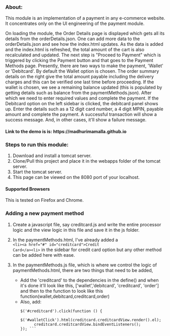 ### About:

<p>This module is an implementation of a payment in any e-commerce website. It concentrates only on the UI engineering of the payment module. </p>

<p>On loading the module, the Order Details page is displayed which gets all its details from the orderDetails.json. One can add more data to the orderDetails.json and see how the index.html updates. As the data is added and the index.html is refreshed, the total amount of the cart is also recalculated and updated. The next step is "Proceed to Payment" which is triggered by clicking the Payment button and that goes to the Payment Methods page. Presently, there are two ways to make the payment, 'Wallet' or 'Debitcard'. By default the Wallet option is chosen. The order summary details on the right give the total amount payable including the delivery charges and this can be verified one last time before proceeding. If the wallet is chosen, we see a remaining balance updated (this is populated by getting details such as balance from the paymentMethods.json). After which we need to enter required values and complete the payment. If the Debitcard option on the left sidebar is clicked, the debitcard panel shows up. Enter the details such as a 12 digit card number, a 4 digit MPIN, payable amount and complete the payment. A successful transaction will show a success message. And, in other cases, it'll show a failure message.<p> 

<h4>Link to the demo is is: https://madhurimamalla.github.io </h4>

### Steps to run this module:
1. Download and install a tomcat server.
2. Clone/Pull this project and place it in the webapps folder of the tomcat server.
3. Start the tomcat server.
4. This page can be viewed on the 8080 port of your localhost.

#### Supported Browsers

<p> This is tested on Firefox and Chrome. </p>

### Adding a new payment method

1. Create a javascript file, say creditcard.js and write the entire processor logic and the view logic in this file and save it in the js folder.

2. In the paymentMethods.html, I've already added a   <code> &lt;li&gt;&lt;a href="#" id="creditcard"&gt;Credit Card&lt;/a&gt;&lt;li&gt;</code>  in the sidebar for credit card option but any other method can be added here with ease.

3. In the paymentMethods.js file, which is where we control the logic of paymentMethods.html, there are two things that need to be added,
    * Add the 'creditcard' to the dependencies in the define() and when it's done it'll look like this, ['wallet','debitcard', 'creditcard', 'order'] and then to the function to look like this function(wallet,debitcard,creditcard,order)
    * Also, add: 
      ``` creditcard.init(); 
      $('#creditcard').click(function () { 
           $('#walletClick').html(creditcard.creditcardView.render().el);
            creditcard.creditcardView.bindEventListeners();
      }); ```



